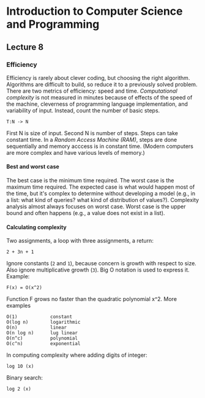 # Introduction to Computer Science and Programming
## Lecture 8

### Efficiency
Efficiency is rarely about clever coding, but choosing the right algorithm. Algorithms are difficult to build, so reduce it to a previously solved problem. There are two metrics of efficiency: speed and time. *Computational complexity* is not measured in minutes because of effects of the speed of the machine, cleverness of programming language implementation, and variability of input. Instead, count the number of basic steps.

	T:N -> N
	
First N is size of input. Second N is number of steps. Steps can take constant time. In a *Random Access Machine (RAM)*, steps are done sequentially and memory acccess is in constant time. (Modern computers are more complex and have various levels of memory.)

#### Best and worst case
The best case is the minimum time required. The worst case is the maximum time required. The expected case is what would happen most of the time, but it's complex to determine without developing a model (e.g., in a list: what kind of queries? what kind of distribution of values?). Complexity analysis almost always focuses on worst case. Worst case is the upper bound and often happens (e.g., a value does not exist in a list).

#### Calculating complexity
Two assignments, a loop with three assignments, a return:

	2 + 3n + 1
	
Ignore constants (`2` and `1`), because concern is growth with respect to size. Also ignore multiplicative growth (`3`). Big O notation is used to express it. Example:

	F(x) = O(x^2)
	
Function F grows no faster than the quadratic polynomial x^2. More examples

	O(1)			constant
	O(log n)		logarithmic
	O(n)			linear
	O(n log n)		lug linear
	O(n^c)			polynomial
	O(c^n)			exponential

In computing complexity where adding digits of integer:

	log 10 (x)
	
Binary search:

	log 2 (x)